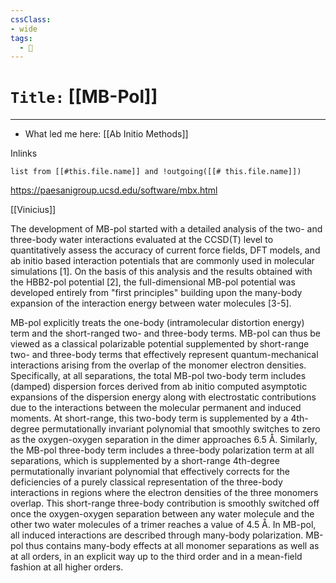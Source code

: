 ```yaml
---
cssClass:
- wide
tags:
  - 🧪
---
```


# `Title:` [[MB-Pol]]
--- 

- What led me here: [[Ab Initio Methods]]

Inlinks
```dataview 
list from [[#this.file.name]] and !outgoing([[# this.file.name]]) 
```
https://paesanigroup.ucsd.edu/software/mbx.html

[[Vinicius]]

The development of MB-pol started with a detailed analysis of the two- and three-body water interactions evaluated at the CCSD(T) level to quantitatively assess the accuracy of current force fields, DFT models, and ab initio based interaction potentials that are commonly used in molecular simulations [1]. On the basis of this analysis and the results obtained with the HBB2-pol potential [2], the full-dimensional MB-pol potential was developed entirely from "first principles" building upon the many-body expansion of the interaction energy between water molecules [3-5]. 

MB-pol explicitly treats the one-body (intramolecular distortion energy) term and the short-ranged two- and three-body terms. MB-pol can thus be viewed as a classical polarizable potential supplemented by short-range two- and three-body terms that effectively represent quantum-mechanical interactions arising from the overlap of the monomer electron densities. Specifically, at all separations, the total MB-pol two-body term includes (damped) dispersion forces derived from ab initio computed asymptotic expansions of the dispersion energy along with electrostatic contributions due to the interactions between the molecular permanent and induced moments. At short-range, this two-body term is supplemented by a 4th-degree permutationally invariant polynomial that smoothly switches to zero as the oxygen-oxygen separation in the dimer approaches 6.5 Å. Similarly, the MB-pol three-body term includes a three-body polarization term at all separations, which is supplemented by a short-range 4th-degree permutationally invariant polynomial that effectively corrects for the deficiencies of a purely classical representation of the three-body interactions in regions where the electron densities of the three monomers overlap. This short-range three-body contribution is smoothly switched off once the oxygen-oxygen separation between any water molecule and the other two water molecules of a trimer reaches a value of 4.5 Å. In MB-pol, all induced interactions are described through many-body polarization. MB-pol thus contains many-body effects at all monomer separations as well as at all orders, in an explicit way up to the third order and in a mean-field fashion at all higher orders.